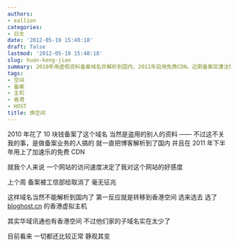 ```yaml
---
authors:
- eallion
categories:
- 日志
date: '2012-05-19 15:40:18'
draft: false
lastmod: '2012-05-19 15:40:18'
slug: huan-kong-jian
summary: 2010年用虚假资料备案域名并解析到国内，2011年启用免费CDN。近期备案突遭注销，被迫将网站迁移至香港虚拟主机，最终选择bloghost.cn的服务。迁移后运行正常，持续观察中。
tags:
- 空间
- 备案
- 主机
- 香港
- HOST
title: 换空间
---
```


2010 年花了 10 块钱备案了这个域名
当然是盗用的别人的资料
—— 不过这不关我的事，是做备案业务的人搞的
就一直把博客解析到了国内
并且在 2011 年下半年用上了加速乐的免费 CDN

就我个人来说
一个网站的访问速度决定了我对这个网站的好感度

上个周
备案被工信部给取消了
毫无征兆

这样域名当然不能解析到国内了
第一反应就是转移到香港空间
选来选去
选了 [bloghost.cn](http://bloghost.cn) 的香港虚拟主机

其实华域讯通也有香港空间
不过他们家的子域名实在太少了

目前看来
一切都还比较正常
静观其变